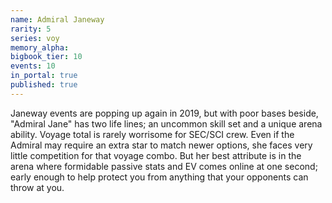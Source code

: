 ```yaml
---
name: Admiral Janeway
rarity: 5
series: voy
memory_alpha:
bigbook_tier: 10
events: 10
in_portal: true
published: true
---
```


Janeway events are popping up again in 2019, but with poor bases beside, "Admiral Jane" has two life lines; an uncommon skill set and a unique arena ability. Voyage total is rarely worrisome for SEC/SCI crew. Even if the Admiral may require an extra star to match newer options, she faces very little competition for that voyage combo. But her best attribute is in the arena where formidable passive stats and EV comes online at one second; early enough to help protect you from anything that your opponents can throw at you.
